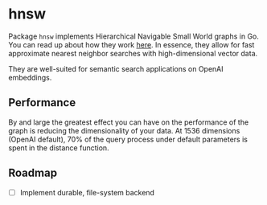 # hnsw

Package `hnsw` implements Hierarchical Navigable Small World graphs in Go. You
can read up about how they work [here](https://arxiv.org/pdf/1603.09320). In essence,
they allow for fast approximate nearest neighbor searches with high-dimensional
vector data.

They are well-suited for semantic search applications on OpenAI embeddings.

## Performance

By and large the greatest effect you can have on the performance of the graph
is reducing the dimensionality of your data. At 1536 dimensions (OpenAI default),
70% of the query process under default parameters is spent in the distance function. 

## Roadmap

- [ ] Implement durable, file-system backend